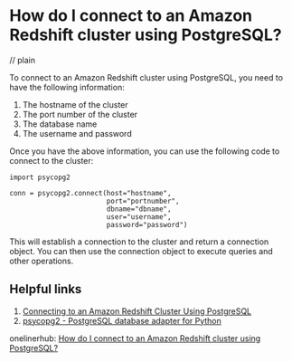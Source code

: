 # How do I connect to an Amazon Redshift cluster using PostgreSQL?
// plain

To connect to an Amazon Redshift cluster using PostgreSQL, you need to have the following information:

1. The hostname of the cluster
2. The port number of the cluster
3. The database name
4. The username and password

Once you have the above information, you can use the following code to connect to the cluster:

```
import psycopg2

conn = psycopg2.connect(host="hostname",
                        port="portnumber",
                        dbname="dbname",
                        user="username",
                        password="password")
```

This will establish a connection to the cluster and return a connection object. You can then use the connection object to execute queries and other operations.

## Helpful links

1. [Connecting to an Amazon Redshift Cluster Using PostgreSQL](https://docs.aws.amazon.com/redshift/latest/dg/getting-started-connecting-to-cluster.html)
2. [psycopg2 - PostgreSQL database adapter for Python](https://pypi.org/project/psycopg2/)

onelinerhub: [How do I connect to an Amazon Redshift cluster using PostgreSQL?](https://onelinerhub.com/amazon-redshift/how-do-i-connect-to-an-amazon-redshift-cluster-using-postgresql)